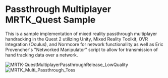 # Passthrough Multiplayer MRTK_Quest Sample
 This is a sample implementation of mixed reality passthrough multiplayer handracking in the Quest 2 utilizing Unity, Mixed Reality Toolkit, OVR Integration (Oculus), and Normcore for network functionallity as well as Eric Provencher's "Networked Manipulator" script to allow for transmission of hand tracking data over a network. 
 
 
![MRTK-QuestMultiplayerPassthroughRelease_LowQuality](https://user-images.githubusercontent.com/49875750/162309344-712ef92a-2e76-43a4-9659-a5f9e2dd52d4.gif)
![MRTK_Multi_Passthrough_Toss](https://github.com/calebcram/Passthrough-Online-MRTK_Quest---Sample/assets/49875750/64d46a3e-945b-45f4-ace3-1ffb6c000ed1)
